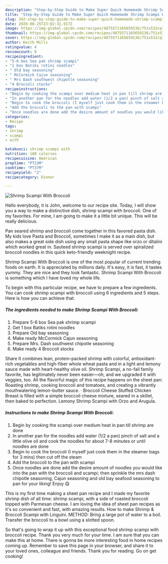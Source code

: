 ```yaml
---
description: "Step-by-Step Guide to Make Super Quick Homemade Shrimp Scampi With Broccoli"
title: "Step-by-Step Guide to Make Super Quick Homemade Shrimp Scampi With Broccoli"
slug: 342-step-by-step-guide-to-make-super-quick-homemade-shrimp-scampi-with-broccoli
date: 2020-08-25T23:02:31.917Z
image: https://img-global.cpcdn.com/recipes/4875571165659136/751x532cq70/shrimp-scampi-with-broccoli-recipe-main-photo.jpg
thumbnail: https://img-global.cpcdn.com/recipes/4875571165659136/751x532cq70/shrimp-scampi-with-broccoli-recipe-main-photo.jpg
cover: https://img-global.cpcdn.com/recipes/4875571165659136/751x532cq70/shrimp-scampi-with-broccoli-recipe-main-photo.jpg
author: Keith Mills
ratingvalue: 4
reviewcount: 9
recipeingredient:
- "5-6 box Sea pak shrimp scampi"
- "1 box Batiks rotini noodles"
- " Old bay seasoning"
- " McCormick Cajun seasoning"
- " Mrs Dash southwest chipotle seasoning"
- "4 Broccoli stocks"
recipeinstructions:
- "Begin by cooking the scampi over medium heat in pan till shrimp are done"
- "In another pan for the noodles add water (1/2 a pan) pinch of salt and a little olive oil and cook the noodles for about 7-8 minutes or until noodles are done"
- "Begin to cook the broccoli (I myself just cook them in the steamer bags for 3 mins) then cut off the steam"
- "Add the broccoli to the pan with scampi"
- "Once noodles are done add the desire amount of noodles you would like into the pan with the broccoli and scampi; then sprinkle the mrs dash chipotle seasoning, Cajun seasoning and old bay seafood seasoning to pan for your liking! Enjoy 😋"
categories:
- Recipe
tags:
- shrimp
- scampi
- with

katakunci: shrimp scampi with 
nutrition: 188 calories
recipecuisine: American
preptime: "PT23M"
cooktime: "PT37M"
recipeyield: "2"
recipecategory: Dinner

---
```



![Shrimp Scampi With Broccoli](https://img-global.cpcdn.com/recipes/4875571165659136/751x532cq70/shrimp-scampi-with-broccoli-recipe-main-photo.jpg)

Hello everybody, it is John, welcome to our recipe site. Today, I will show you a way to make a distinctive dish, shrimp scampi with broccoli. One of my favorites. For mine, I am going to make it a little bit unique. This will be really delicious.

Pan seared shrimp and broccoli come together in this favored pasta dish. My kids love Pasta and Broccoli, sometimes I make it as a main dish, but also makes a great side dish using any small pasta shape like orzo or ditalini which worked great in. Sauteed shrimp scampi is served over spiralized broccoli noodles in this quick keto-friendly weeknight recipe.

Shrimp Scampi With Broccoli is one of the most popular of current trending foods on earth. It is appreciated by millions daily. It's easy, it is fast, it tastes yummy. They are nice and they look fantastic. Shrimp Scampi With Broccoli is something which I have loved my whole life.


To begin with this particular recipe, we have to prepare a few ingredients. You can cook shrimp scampi with broccoli using 6 ingredients and 5 steps. Here is how you can achieve that.

<!--inarticleads1-->

##### The ingredients needed to make Shrimp Scampi With Broccoli:

1. Prepare 5-6 box Sea pak shrimp scampi
1. Get 1 box Batiks rotini noodles
1. Prepare  Old bay seasoning
1. Make ready  McCormick Cajun seasoning
1. Prepare  Mrs. Dash southwest chipotle seasoning
1. Make ready 4 Broccoli stocks


Share It combines lean, protein-packed shrimp with colorful, antioxidant-rich vegetables and high-fiber whole wheat pasta and in a light and lemony sauce made with heart-healthy olive oil. Shrimp Scampi, a no-fail family favorite, has legitimately never been easier—oh, and we upgraded it with veggies, too. All the flavorful magic of this recipe happens on the sheet pan: Roasting shrimp, cooking broccoli and tomatoes, and creating a vibrantly mouthwatering lemon-butter sauce. · Broccoli Cheese Stuffed Chicken Breast is filled with a simple broccoli cheese mixture, seared in a skillet, then baked to perfection. Lemony Shrimp Scampi with Orzo and Arugula. 

<!--inarticleads2-->

##### Instructions to make Shrimp Scampi With Broccoli:

1. Begin by cooking the scampi over medium heat in pan till shrimp are done
1. In another pan for the noodles add water (1/2 a pan) pinch of salt and a little olive oil and cook the noodles for about 7-8 minutes or until noodles are done
1. Begin to cook the broccoli (I myself just cook them in the steamer bags for 3 mins) then cut off the steam
1. Add the broccoli to the pan with scampi
1. Once noodles are done add the desire amount of noodles you would like into the pan with the broccoli and scampi; then sprinkle the mrs dash chipotle seasoning, Cajun seasoning and old bay seafood seasoning to pan for your liking! Enjoy 😋


This is my first time making a sheet pan recipe and I made my favorite shrimp dish of all time: shrimp scampi, with a side of roasted broccoli topped with Parmesan cheese. I am loving the idea of sheet pan recipes as it&#39;s so convenient and fast, with amazing results. How to make Shrimp &amp; Broccoli Scampi with Linguini. METHOD: Bring a large pot of water to a boil. Transfer the broccoli to a bowl using a slotted spoon. 

So that's going to wrap it up with this exceptional food shrimp scampi with broccoli recipe. Thank you very much for your time. I am sure that you can make this at home. There is gonna be more interesting food in home recipes coming up. Remember to save this page in your browser, and share it to your loved ones, colleague and friends. Thank you for reading. Go on get cooking!
